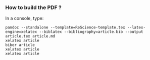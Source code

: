 ### How to build the PDF ?

In a console, type:

```
pandoc --standalone --template=ReScience-template.tex --latex-engine=xelatex --biblatex --bibliography=article.bib --output article.tex article.md
xelatex article
biber article
xelatex article
xelatex article
```
